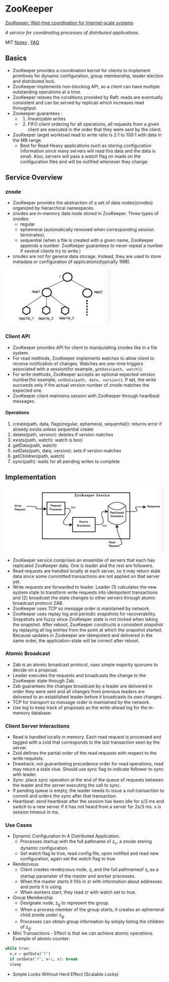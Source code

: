 # ZooKeeper 

[ZooKeeper: Wait-free coordination for Internet-scale systems](http://nil.csail.mit.edu/6.824/2020/papers/zookeeper.pdf)

*A service for coordinating processes of distributed applications.*

MIT [Notes](http://nil.csail.mit.edu/6.824/2020/notes/l-zookeeper.txt) , [FAQ](http://nil.csail.mit.edu/6.824/2020/papers/zookeeper-faq.txt)

## Basics

- ZooKeeper provides a coordination kernel for clients to implement primitives for dynamic configuration, group membership, leader election and distributed lock.
- ZooKeeper implements non-blocking API, so a client can have multiple outstanding operations at a time.
- ZooKeeper relaxes the conditions provided by Raft: reads are eventually consistent and can be served by replicas which increases read throughput.
- Zookeeper guarantees :  
  - 1) linearizable writes
  - 2) FIFO client ordering for all operations, all requests from a given client are executed in the order that they were sent by the client.
- ZooKeeper target workload read to write ratio is 2:1 to 100:1 with data in the MB range. 
  - Best for Read Heavy applications such as storing configuration information since many servers will read this data and the data is small. Also, servers will pass a *watch* flag on reads on the configuration files and will be notified whenever they change.

## Service Overview

### znode

- ZooKeeper provides the abstraction of a set of data nodes(znodes) organized by hierarchical namespaces.
- znodes are in-memory data node stored in ZooKeeper. Three types of znodes:
  - regular
  - ephemeral (automatically removed when corresponding session terminates).
  - sequential (when a file is created with a given name, ZooKeeper appends a number. ZooKeeper guarantees to never repeat a number if several clients try to write.)
- znodes are not for general data storage. Instead, they are used to store metadata or configuration of applications(typically 1MB).

![znode](zookeeper/znode.jpg)

### Client API

- ZooKeeper provides API for client to manipulating znodes like in a file system.
- For read methods, ZooKeeper implements watches to allow client to receive notification of changes.  Watches are one-time triggers associated with a session(for example, `getData(path, watch)`).
- For write methods, ZooKeeper accepts an optional expected version number(for example, `setData(path, data, version)`). If set, the write succeeds only if the actual version number of znode matches the expected one.
- ZooKeeper client maintains session with ZooKeeper through heartbeat messages.

#### Operations
1. create(path, data, flags(regular, ephemeral, sequential)): returns error if alraedy exists unless sequential create
2. delete(path, version): deletes if version matches
3. exists(path, watch): watch is bool
4. getData(path, watch)
5. setData(path, data, version): sets if version matches
6. getChildren(path, watch)
7. sync(path): waits for all pending writes to complete


## Implementation
![components](zookeeper/components.jpg)

- ZooKeeper service comprises an ensemble of servers that each has replicated ZooKeeper data. One is leader and the rest are followers.
- Read requests are handled locally at each server, so it may return stale data since some committed transactions are not applied on that server yet.
- Write requests are forwarded to leader. Leader (1) calculates the new system state to transform write requests into idempotent transactions and (2) broadcast the state changes to other servers through atomic broadcast protocol ZAB.
- ZooKeeper uses TCP so message order is maintained by network.
- ZooKeeper uses replay log and periodic snapshots for recoverability. Snapshots are fuzzy since ZooKeeper state is not locked when taking the snapshot. After reboot, ZooKeeper constructs a consistent snapshot by replaying all log entries from the point at which the snapshot started. Because updates in Zookeeper are idempotent and delivered in the same order, the application-state will be correct after reboot.


### Atomic Broadcast

- Zab is an atomic broadcast protocol, uses simple majority quorums to decide on a proposal.
- Leader executes the requests and broadcasts the change to the ZooKeeper state through Zab.
- Zab guarantees the changes broadcast by a leader are delivered in order they were sent and all changes from previous leaders are delivered to an established leader before it broadcasts its own changes.
- TCP for transport so message order is maintained by the network.
- Use log to keep track of proposals as the write-ahead log for the in-memory database.


### Client Server Interactions

- Read is handled locally in memory. Each read request is processed and tagged with a zxid that corresponds to the last transaction seen by the server.
- Zxid defines the partial order of the read requests with respect to the write requests.
- Drawback: not guaranteeing precedence order for read operations, read may return a stale vlue. Should use sync flag to indicate follower to sync with leader.
- Sync: place sync operation at the end of the queue of requests between the leader and the server executing the call to sync.
- If pending queue is empty, the leader needs to issue a null transaction to commit and orders the sync after that transaction. 
- Heartbeat: send heartbeat after the session has been idle for s/3 ms and switch to a new server if it has not heard from a server for 2s/3 ms. s is session timeout in ms.
  
### Use Cases

- Dynamic Configuration In A Distributed Application.
  - Processes startup with the full pathname of z<sub>c</sub>, a znode storing dynamic configuration.
  - Set watch flag to true, read config file, upon notified and read new configuration, again set the watch flag to true
- Rendezvous
  - Client creates rendezvous node, z<sub>r</sub> and the full pathnameof z<sub>r</sub> as a startup parameter of the master and worker processes.
  - When the master starts it fills in zr with information about addresses and ports it is using.
  - When workers start, they read zr with watch set to true.
- Group Membership
  - Designate node, z<sub>g</sub> to represent the group. 
  - When a process member of the group starts, it creates an ephemeral child znode under z<sub>g</sub>.
  - Processes can obtain group information by simply listing the children of z<sub>g</sub>.
- Mini Transactions - Effect is that we can achieve atomic operations. Example of atomic counter:
```python
while true:
  x,v = getData("f")
  if setData("f", x+1, v): break
  sleep 
```
- Simple Locks Without Herd Effect (Scalable Locks)